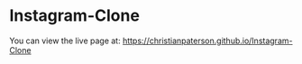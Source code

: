 # Instagram-Clone

You can view the live page at: https://christianpaterson.github.io/Instagram-Clone

